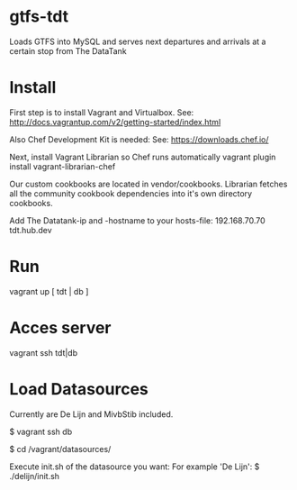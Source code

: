 # gtfs-tdt
Loads GTFS into MySQL and serves next departures and arrivals at a certain stop from The DataTank

# Install

First step is to install Vagrant and Virtualbox.
See: http://docs.vagrantup.com/v2/getting-started/index.html

Also Chef Development Kit is needed:
See: https://downloads.chef.io/

Next, install Vagrant Librarian so Chef runs automatically
vagrant plugin install vagrant-librarian-chef

Our custom cookbooks are located in vendor/cookbooks.
Librarian fetches all the community cookbook dependencies into it's own directory cookbooks.

Add The Datatank-ip and -hostname to your hosts-file:
192.168.70.70	tdt.hub.dev

# Run

vagrant up [ tdt | db ]

# Acces server 

vagrant ssh tdt|db

# Load Datasources 
Currently are De Lijn and MivbStib included.

$ vagrant ssh db

$ cd /vagrant/datasources/

Execute init.sh of the datasource you want:
For example 'De Lijn': 
$ ./delijn/init.sh



